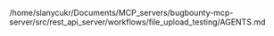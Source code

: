 /home/slanycukr/Documents/MCP_servers/bugbounty-mcp-server/src/rest_api_server/workflows/file_upload_testing/AGENTS.md